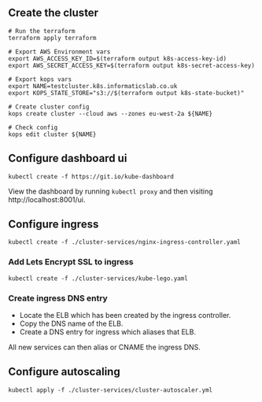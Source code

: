 ## Create the cluster

```shell
# Run the terraform
terraform apply terraform

# Export AWS Environment vars
export AWS_ACCESS_KEY_ID=$(terraform output k8s-access-key-id)
export AWS_SECRET_ACCESS_KEY=$(terraform output k8s-secret-access-key)

# Export kops vars
export NAME=testcluster.k8s.informaticslab.co.uk
export KOPS_STATE_STORE="s3://$(terraform output k8s-state-bucket)"

# Create cluster config
kops create cluster --cloud aws --zones eu-west-2a ${NAME}

# Check config
kops edit cluster ${NAME}

```

## Configure dashboard ui

```shell
kubectl create -f https://git.io/kube-dashboard
```

View the dashboard by running `kubectl proxy` and then visiting http://localhost:8001/ui.

## Configure ingress

```shell
kubectl create -f ./cluster-services/nginx-ingress-controller.yaml
```

### Add Lets Encrypt SSL to ingress

```shell
kubectl create -f ./cluster-services/kube-lego.yaml
```

### Create ingress DNS entry

- Locate the ELB which has been created by the ingress controller.
- Copy the DNS name of the ELB.
- Create a DNS entry for ingress which aliases that ELB.

All new services can then alias or CNAME the ingress DNS.

## Configure autoscaling

```shell
kubectl apply -f ./cluster-services/cluster-autoscaler.yml
```
